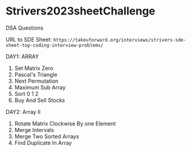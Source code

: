 # Strivers2023sheetChallenge
DSA Questions

URL to SDE Sheet: `https://takeuforward.org/interviews/strivers-sde-sheet-top-coding-interview-problems/`

DAY1: ARRAY
1. Set Matrix Zero
2. Pascal's Triangle
3. Next Permutation
4. Maximum Sub Array
5. Sort 0 1 2          
6. Buy And Sell Stocks

DAY2: Array II
1. Rotate Matrix Clockwise By one Element
2. Merge Intervals
3. Merge Two Sorted Arrays
4. Find Duplicate In Array

